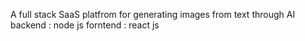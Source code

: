  A full stack SaaS platfrom for generating  images from text through AI 
 backend : node js 
 forntend : react js
